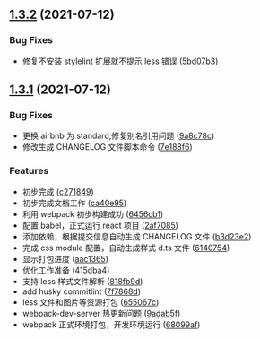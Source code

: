 ## [1.3.2](https://github.com/TiAmo126/basic-react-template/compare/v1.3.1...v1.3.2) (2021-07-12)

### Bug Fixes

- 修复不安装 stylelint 扩展就不提示 less 错误 ([5bd07b3](https://github.com/TiAmo126/basic-react-template/commit/5bd07b3af942ba0087b314330e8286c59582ad8b))

## [1.3.1](https://github.com/TiAmo126/basic-react-template/compare/7f7868dd62c7b3965c62392ff757d31b3406a06a...v1.3.1) (2021-07-12)

### Bug Fixes

- 更换 airbnb 为 standard,修复别名引用问题 ([9a8c78c](https://github.com/TiAmo126/basic-react-template/commit/9a8c78c8b80eb47f4620498abc80851eec102dd1))
- 修改生成 CHANGELOG 文件脚本命令 ([7e188f6](https://github.com/TiAmo126/basic-react-template/commit/7e188f607d11c96540e178de4518c72a3ad7152b))

### Features

- 初步完成 ([c271849](https://github.com/TiAmo126/basic-react-template/commit/c271849a1cd7e4966c84f5db7f893300e272d44e))
- 初步完成文档工作 ([ca40e95](https://github.com/TiAmo126/basic-react-template/commit/ca40e9550fbde45ebbc191fc13f2445ae289a919))
- 利用 webpack 初步构建成功 ([6456cb1](https://github.com/TiAmo126/basic-react-template/commit/6456cb13dacd3dbf01143e400351d05ebe9a0b9f))
- 配置 babel，正式运行 react 项目 ([2af7085](https://github.com/TiAmo126/basic-react-template/commit/2af7085a746449a8083ae2cd7025734d7139de96))
- 添加依赖，根据提交信息自动生成 CHANGELOG 文件 ([b3d23e2](https://github.com/TiAmo126/basic-react-template/commit/b3d23e2bb051c4bb8b4173085d115a18c2846f73))
- 完成 css module 配置，自动生成样式 d.ts 文件 ([6140754](https://github.com/TiAmo126/basic-react-template/commit/614075414b21e5bef242b0e44c06959d238d23b4))
- 显示打包进度 ([aac1365](https://github.com/TiAmo126/basic-react-template/commit/aac1365d820fc0092e33e19d09d933d5e3c132b6))
- 优化工作准备 ([415dba4](https://github.com/TiAmo126/basic-react-template/commit/415dba4b179b33b587856c98650dbab6661d6518))
- 支持 less 样式文件解析 ([818fb9d](https://github.com/TiAmo126/basic-react-template/commit/818fb9d99d9a6e43f9144fd520ac481db9765931))
- add husky commitlint ([7f7868d](https://github.com/TiAmo126/basic-react-template/commit/7f7868dd62c7b3965c62392ff757d31b3406a06a))
- less 文件和图片等资源打包 ([655067c](https://github.com/TiAmo126/basic-react-template/commit/655067c948051859478e7213ab858f55faa17553))
- webpack-dev-server 热更新问题 ([9adab5f](https://github.com/TiAmo126/basic-react-template/commit/9adab5f169340f0cc7342717de7ca963ad8fe400))
- webpack 正式环境打包，开发环境运行 ([68099af](https://github.com/TiAmo126/basic-react-template/commit/68099af993c7b73ea7067ad158122917a0604765))
